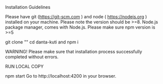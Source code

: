 Installation Guidelines

Please have git (https://git-scm.com ) and node ( https://nodejs.org ) installed on your machine. Please note the version should be >=8.
Node.js package manager, comes with Node.js. Please make sure npm version is >=5

git clone ""
cd danta-kuti and npm i

WARNING!
Please make sure that installation process successfully completed without errors.

RUN LOCAL COPY

npm start
Go to http://localhost:4200 in your browser.